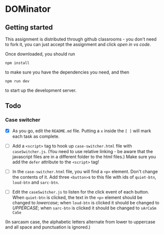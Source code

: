 # DOMinator

## Getting started

This assignment is distributed through github classrooms - you don't need to fork it, you can just accept the assignment and click *open in vs code*.

Once downloaded, you should run
```
npm install
```
to make sure you have the dependencies you need, and then
```
npm run dev
```
to start up the development server.

## Todo

### Case switcher

 - [x] As you go, edit the `README.md` file. Putting a `x` inside the `[ ]` will mark each task as complete.

 - [ ] Add a `<script>` tag to hook up `case-switcher.html` file with `caseSwitcher.js`. (You need to use relative linking - be aware that the javascript files are in a different folder to the html files.) Make sure you add the `defer` attribute to the `<script>` tag!
 
 - [ ] In the `case-switcher.html` file, you will find a `<p>` element. Don't change the contents of it. Add three `<button>`s to this file with ids of `quiet-btn`, `loud-btn` and `sarc-btn`.
 
 - [ ] Edit the `caseSwitcher.js` to listen for the click event of each button. When `quiet-btn` is clicked, the text in the `<p>` element should be changed to *lowercase*; when `loud-btn` is clicked it should be changed to *UPPERCASE*; when `sarc-btn` is clicked it should be changed to `sArCaSm CaSe`

(In sarcasm case, the alphabetic letters alternate from lower to uppercase and all space and punctuation is ignored.)
